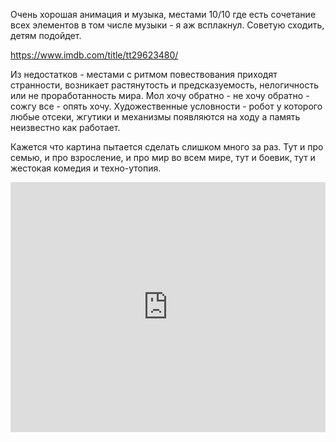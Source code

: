 Очень хорошая анимация и музыка, местами 10/10 где есть сочетание всех элементов в том числе музыки - я аж всплакнул.  Советую сходить, детям подойдет.

https://www.imdb.com/title/tt29623480/
  
Из недостатков - местами с ритмом повествования приходят странности, возникает растянутость и предсказуемость, нелогичность или не проработанность мира. Мол хочу обратно - не хочу обратно - сожгу все - опять хочу. Художественные условности - робот у которого любые отсеки, жгутики и механизмы появляются на ходу а память неизвестно как работает.  
  
Кажется что картина пытается сделать слишком много за раз. Тут и про семью, и про взросление, и про мир во всем мире, тут и боевик, тут и жестокая комедия и техно-утопия.


<iframe width="100%" height="400" src="https://www.youtube.com/embed/67vbA5ZJdKQ" title="The Wild Robot | Official Trailer" frameborder="0" allow="accelerometer; autoplay; clipboard-write; encrypted-media; gyroscope; picture-in-picture; web-share" referrerpolicy="strict-origin-when-cross-origin" allowfullscreen></iframe>
